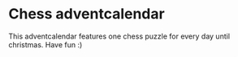 # Chess adventcalendar

This adventcalendar features one chess puzzle for every day until christmas. Have fun :)
